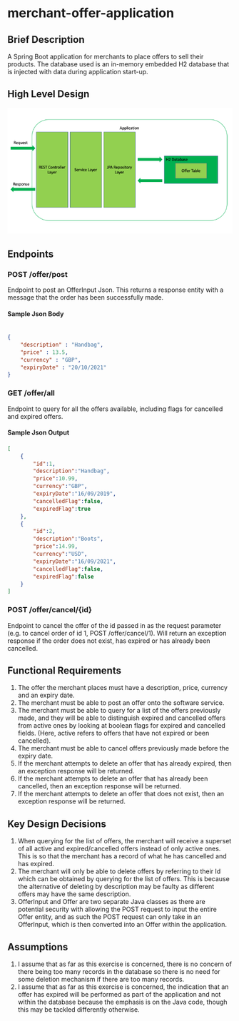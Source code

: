 # merchant-offer-application

## Brief Description

A Spring Boot application for merchants to place offers to sell their products. The database used is an in-memory embedded H2 database that is injected with data during application start-up.

## High Level Design

![Merchant Offer Application High Level Design](/images/high-level-design.png)

## Endpoints

### POST /offer/post

Endpoint to post an OfferInput Json. This returns a response entity with a message that the order has been successfully made.

#### Sample Json Body

```json

{
	"description" : "Handbag",
	"price" : 13.5,
	"currency" : "GBP",
	"expiryDate" : "20/10/2021"
}

```

### GET /offer/all

Endpoint to query for all the offers available, including flags for cancelled and expired offers.

#### Sample Json Output

```json
[
	{
		"id":1,
		"description":"Handbag",
		"price":10.99,
		"currency":"GBP",
		"expiryDate":"16/09/2019",
		"cancelledFlag":false,
		"expiredFlag":true
	},
	{
		"id":2,
		"description":"Boots",
		"price":14.99,
		"currency":"USD",
		"expiryDate":"16/09/2021",
		"cancelledFlag":false,
		"expiredFlag":false
	}
]
```

### POST /offer/cancel/{id}

Endpoint to cancel the offer of the id passed in as the request parameter (e.g. to cancel order of id 1, POST /offer/cancel/1). Will return an exception response if the order does not exist, has expired or has already been cancelled.

## Functional Requirements

1. The offer the merchant places must have a description, price, currency and an expiry date.
2. The merchant must be able to post an offer onto the software service.
3. The merchant must be able to query for a list of the offers previously made, and they will be able to distinguish expired and cancelled offers from active ones by looking at boolean flags for expired and cancelled fields. (Here, active refers to offers that have not expired or been cancelled).
4. The merchant must be able to cancel offers previously made before the expiry date.
5. If the merchant attempts to delete an offer that has already expired, then an exception response will be returned.
6. If the merchant attempts to delete an offer that has already been cancelled, then an exception response will be returned.
7. If the merchant attempts to delete an offer that does not exist, then an exception response will be returned.

## Key Design Decisions

1. When querying for the list of offers, the merchant will receive a superset of all active and expired/cancelled offers instead of only active ones. This is so that the merchant has a record of what he has cancelled and has expired.
2. The merchant will only be able to delete offers by referring to their Id which can be obtained by querying for the list of offers. This is because the alternative of deleting by description may be faulty as different offers may have the same description.
3. OfferInput and Offer are two separate Java classes as there are potential security with allowing the POST request to input the entire Offer entity, and as such the POST request can only take in an OfferInput, which is then converted into an Offer within the application.

## Assumptions

1. I assume that as far as this exercise is concerned, there is no concern of there being too many records in the database so there is no need for some deletion mechanism if there are too many records.
2. I assume that as far as this exercise is concerned, the indication that an offer has expired will be performed as part of the application and not within the database because the emphasis is on the Java code, though this may be tackled differently otherwise.
